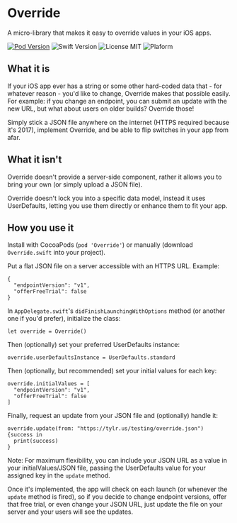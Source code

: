 # Override
A micro-library that makes it easy to override values in your iOS apps.

[![Pod Version](https://img.shields.io/cocoapods/v/Override.svg)](https://cocoapods.org/)
![Swift Version](https://img.shields.io/badge/Swift-4.0-brightgreen.svg)
![License MIT](https://img.shields.io/badge/License-MIT-lightgrey.svg)
![Plaform](https://img.shields.io/badge/Platform-iOS-lightgrey.svg)

## What it is

If your iOS app ever has a string or some other hard-coded data that - for whatever reason - you'd like to change, Override makes that possible easily. For example: if you change an endpoint, you can submit an update with the new URL, but what about users on older builds? Override those!

Simply stick a JSON file anywhere on the internet (HTTPS required because it's 2017), implement Override, and be able to flip switches in your app from afar.

## What it isn't

Override doesn't provide a server-side component, rather it allows you to bring your own (or simply upload a JSON file).

Override doesn't lock you into a specific data model, instead it uses UserDefaults, letting you use them directly or enhance them to fit your app.

## How you use it

Install with CocoaPods (`pod 'Override'`) or manually (download `Override.swift` into your project).

Put a flat JSON file on a server accessible with an HTTPS URL. Example:
```
{
  "endpointVersion": "v1",
  "offerFreeTrial": false
}
```

In `AppDelegate.swift`'s `didFinishLaunchingWithOptions` method (or another one if you'd prefer), initialize the class:
```
let override = Override()
```

Then (optionally) set your preferred UserDefaults instance:
```
override.userDefaultsInstance = UserDefaults.standard
```

Then (optionally, but recommended) set your initial values for each key:
```
override.initialValues = [
  "endpointVersion": "v1",
  "offerFreeTrial": false
]
```

Finally, request an update from your JSON file and (optionally) handle it:
```
override.update(from: "https://tylr.us/testing/override.json") {success in
  print(success)
}
```

Note: For maximum flexibility, you can include your JSON URL as a value in your initialValues/JSON file, passing the UserDefaults value for your assigned key in the `update` method.

Once it's implemented, the app will check on each launch (or whenever the `update` method is fired), so if you decide to change endpoint versions, offer that free trial, or even change your JSON URL, just update the file on your server and your users will see the updates.
